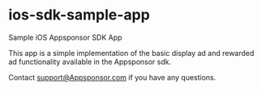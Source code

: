 ios-sdk-sample-app
======================

Sample iOS Appsponsor SDK App

This app is a simple implementation of the basic display ad and rewarded ad functionality available in the Appsponsor sdk.


Contact support@Appsponsor.com if you have any questions.
